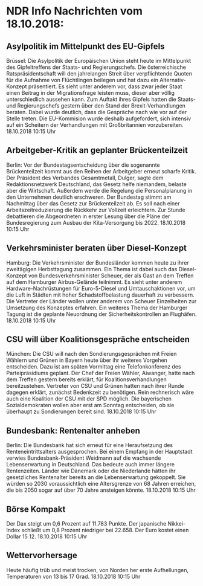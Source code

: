 # NDR Info Nachrichten vom 18.10.2018:


## Asylpolitik im Mittelpunkt des EU-Gipfels
Brüssel: Die Asylpolitik der Europäischen Union steht heute im Mittelpunkt des Gipfeltreffens der Staats- und Regierungschefs. Die österreichische Ratspräsidentschaft will den jahrelangen Streit über verpflichtende Quoten für die Aufnahme von Flüchtlingen beilegen und hat dazu ein Alternativ-Konzept präsentiert. Es sieht unter anderem vor, dass zwar jeder Staat einen Beitrag in der Migrationsfrage leisten muss, dieser aber völlig unterschiedlich aussehen kann. Zum Auftakt ihres Gipfels hatten die Staats- und Regierungschefs gestern über den Stand der Brexit-Verhandlungen beraten. Dabei wurde deutlich, dass die Gespräche nach wie vor auf der Stelle treten. Die EU-Kommision wurde deshalb aufgefordert, sich intensiv auf ein Scheitern der Verhandlungen mit Großbritannien vorzubereiten. 18.10.2018 10:15 Uhr 

## Arbeitgeber-Kritik an geplanter Brückenteilzeit
Berlin: Vor der Bundestagsentscheidung über die sogenannte Brückenteilzeit kommt aus den Reihen der Arbeitgeber erneut scharfe Kritik. Der Präsident des Verbandes Gesamtmetall, Dulger, sagte dem Redaktionsnetzwerk Deutschland, das Gesetz helfe niemandem, belaste aber die Wirtschaft. Außerdem werde die Regelung die Personalplanung in den Unternehmen deutlich erschweren. Der Bundestag stimmt am Nachmittag über das Gesetz zur Brückenteilzeit ab. Es soll nach einer Arbeitszeitreduzierung die Rückkehr zur Vollzeit erleichtern. Zur Stunde debattieren die Abgeordneten in erster Lesung über die Pläne der Bundesregierung zum Ausbau der Kita-Versorgung bis 2022. 18.10.2018 10:15 Uhr 

## Verkehrsminister beraten über Diesel-Konzept
Hamburg: 	Die Verkehrsminister der Bundesländer kommen heute zu ihrer zweitägigen Herbsttagung zusammen. Ein Thema ist dabei auch das Diesel-Konzept von Bundesverkehrsminister Scheuer, der als Gast an dem Treffen auf dem Hamburger Airbus-Gelände teilnimmt. Es sieht unter anderem Hardware-Nachrüstungen für Euro-5-Diesel und Umtauschaktionen vor, um die Luft in Städten mit hoher Schadstoffbelastung dauerhaft zu verbessern. Die Vertreter der Länder wollen unter anderem von Scheuer Einzelheiten zur Umsetzung des Konzeptes erfahren. Ein weiteres Thema der Hamburger Tagung ist die geplante Neuordnung der Sicherheitskontrollen an Flughäfen. 18.10.2018 10:15 Uhr 

## CSU will über Koalitionsgespräche entscheiden
München: Die CSU will nach den Sondierungsgesprächen mit Freien Wählern und Grünen in Bayern heute über ihr weiteres Vorgehen entscheiden. Dazu ist am späten Vormittag eine Telefonkonferenz des Parteipräsidiums geplant. Der Chef der Freien Wähler, Aiwanger, hatte nach dem Treffen gestern bereits erklärt, für Koalitionsverhandlungen bereitzustehen. Vertreter von CSU und Grünen hatten nach ihrer Runde dagegen erklärt, zunächst Bedenkzeit zu benötigen. Rein rechnerisch wäre auch eine Koalition der CSU mit der SPD möglich. Die bayerischen Sozialdemokraten wollen aber erst am Sonntag entscheiden, ob sie überhaupt zu Sondierungen bereit sind. 18.10.2018 10:15 Uhr 

## Bundesbank: Rentenalter anheben
Berlin: Die Bundesbank hat sich erneut für eine Heraufsetzung des Renteneintrittsalters ausgesprochen. Bei einem Empfang in der Hauptstadt verwies Bundesbank-Präsident Weidmann auf die wachsende Lebenserwartung in Deutschland. Das bedeute auch immer längere Rentenzeiten. Länder wie Dänemark oder die Niederlande hätten ihr gesetzliches Rentenalter bereits an die Lebenserwartung gekoppelt. Sie würden so 2030 voraussichtlich eine Altersgrenze von 68 Jahren erreichen, die bis 2050 sogar auf über 70 Jahre ansteigen könnte. 18.10.2018 10:15 Uhr 

## Börse Kompakt
Der Dax steigt um 0,6 Prozent auf 11.783  Punkte. Der japanische Nikkei-Index schließt um 0,8 Prozent  niedriger bei 22.658. Der Euro kostet einen Dollar 15 12. 18.10.2018 10:15 Uhr 

## Wettervorhersage
Heute häufig trüb und meist trocken, von Norden her  erste Aufhellungen, Temperaturen von 13 bis 17 Grad. 18.10.2018 10:15 Uhr 
